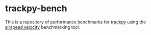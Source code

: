 trackpy-bench
=============

This is a repository of performance benchmarks for
[trackpy](https://github.com/soft-matter/trackpy) using the
[airspeed velocity](http://spacetelescope.github.io/asv/)
benchmarking tool.
